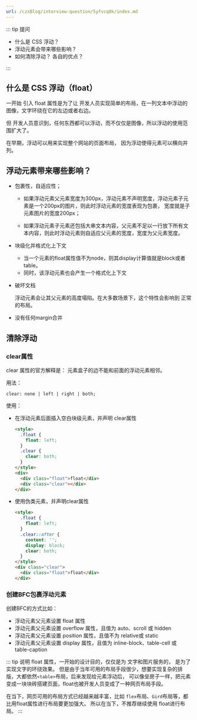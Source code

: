 ```yaml
---
url: /czxBlog/interview-question/5yfvcq8k/index.md
---
```

::: tip 提问

* 什么是 CSS 浮动？
* 浮动元素会带来哪些影响？
* 如何清除浮动？ 各自的优点？

:::

## 什么是 CSS 浮动（float）

一开始 引入 float 属性是为了让 开发人员实现简单的布局，在一列文本中浮动的图像，文字环绕在它的左边或者右边。

但 开发人员意识到，任何东西都可以浮动，而不仅仅是图像，所以浮动的使用范围扩大了。

在早期，浮动可以用来实现整个网站的页面布局， 因为浮动使得元素可以横向并列。

## 浮动元素带来哪些影响？

* 包裹性，自适应性；

  * 如果浮动元素父元素宽度为300px，浮动元素不声明宽度，浮动元素子元素是一个200px的图片，则此时浮动元素的宽度表现为包裹，
    宽度就是子元素图片的宽度200px；

  * 如果浮动元素子元素还包括大串文本内容，父元素不足以一行放下所有文本内容，则此时浮动元素则自适应父元素的宽度，宽度为父元素宽度。

* 块级化并格式化上下文

  * 当一个元素的float属性值不为node，则其display计算值就是block或者table。
  * 同时，该浮动元素也会产生一个格式化上下文

* 破坏文档

  浮动元素会让其父元素的高度塌陷。在大多数场景下，这个特性会影响到 正常的布局。

* 没有任何margin合并

## 清除浮动

### clear属性

clear 属性的官方解释是： 元素盒子的边不能和前面的浮动元素相邻。

用法：

```
clear: none | left | right | both;
```

使用：

* 在浮动元素后面插入空白块级元素，并声明 clear属性

  ```html
  <style>
    .float {
      float: left;
    }
    .clear {
      clear: both;
    }
  </style>
  <div>
    <div class="float">float</div>
    <div class="clear"></div>
  </div>
  ```

* 使用伪类元素，并声明clear属性

  ```html
  <style>
    .float {
      float: left;
    }
    .clear::after {
      content: '';
      display: block;
      clear: both;
    }
  </style>
  <div class="clear">
    <div class="float">float</div>
  </div>
  ```

### 创建BFC包裹浮动元素

创建BFC的方式比如：

* 浮动元素父元素设置 float 属性
* 浮动元素父元素设置 overflow 属性，且值为 auto、scroll 或 hidden
* 浮动元素父元素设置 position 属性，且值不为 relative或 static
* 浮动元素父元素设置 display 属性，且值为 inline-block、table-cell 或 table-caption

::: tip 说明
float 属性，一开始的设计目的，仅仅是为 文字和图片服务的， 是为了实现文字的环绕效果。
但是由于当年可用的布局手段很少，想要实现复杂的排版，大都依然`<table>`布局，后来发现给元素浮动后，
可以像垒房子一样，把元素变成一块块砖搭建页面，float也被开发人员变成了一种网页布局手段。

在当下，网页可用的布局方式已经越来越丰富，比如 `flex`布局、`Gird`布局等，都比用float属性进行布局要更加强大。
所以在当下，不推荐继续使用 float进行布局。
:::

